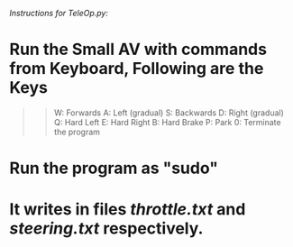 *Instructions for TeleOp.py:*
# Run the Small AV with commands from Keyboard, Following are the Keys

>> W: Forwards
>> A: Left (gradual)
>> S: Backwards
>> D: Right (gradual)
>> Q: Hard Left
>> E: Hard Right
>> B: Hard Brake
>> P: Park
>> 0: Terminate the program

# Run the program as "sudo"
# It writes in files *throttle.txt* and *steering.txt* respectively.

